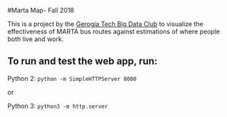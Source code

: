 #Marta Map- Fall 2018

This is a project by the [Gerogia Tech Big Data Club](https://github.com/gt-big-data) to visualize the effectiveness of MARTA bus routes against estimations of where people both live and work.


## To run and test the web app, run:

Python 2: `python -m SimpleHTTPServer 8000`

or

Python 3: `python3 -m http.server`
